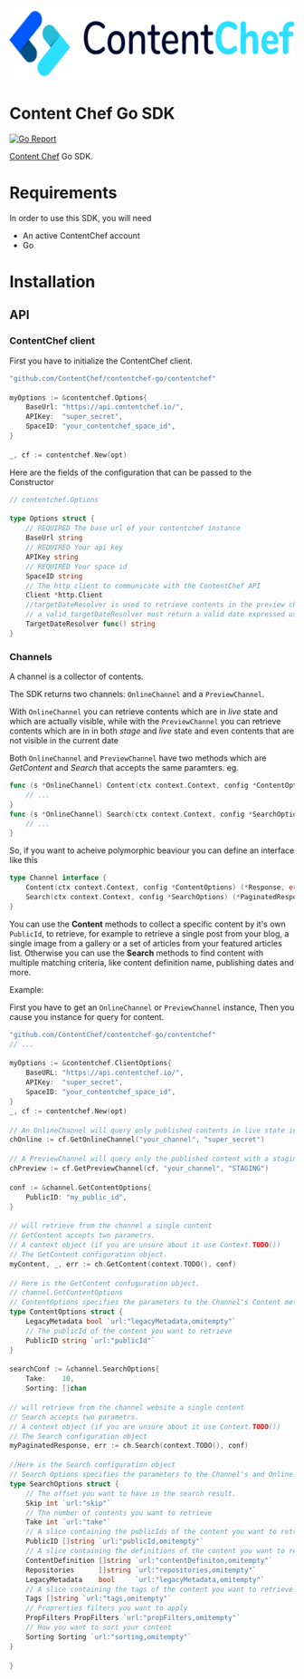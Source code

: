 <div align="center">
  <img src="assets/logo-banner.svg" height="128"/>
</div>

Content Chef Go SDK
===========================

[![Go Report](https://goreportcard.com/badge/github.com/ContentChef/contentchef-go)](https://goreportcard.com/report/github.com/ContentChef/contentchef-go)


[Content Chef](https://www.contentchef.io/) Go SDK.

# Requirements

In order to use this SDK, you will need

* An active ContentChef account
* Go

# Installation

## API

### ContentChef client

First you have to initialize the ContentChef client.

```go
"github.com/ContentChef/contentchef-go/contentchef"

myOptions := &contentchef.Options{
    BaseUrl: "https://api.contentchef.io/",
    APIKey:  "super_secret",
    SpaceID: "your_contentchef_space_id",
}

_, cf := contentchef.New(opt)

```

Here are the fields of the configuration that can be passed to the Constructor

```go
// contentchef.Options

type Options struct {
	// REQUIRED The base url of your contentchef instance
	BaseUrl string
	// REQUIRED Your api key
	APIKey string
	// REQUIRED Your space id
	SpaceID string
	// The http client to communicate with the ContentChef API
	Client *http.Client
	//targetDateResolver is used to retrieve contents in the preview channel in a specific dare different from the current date
	// a valid targetDateResolver must return a valid date expressed using the ISO format like 2019-08-16T12:22:232Z
	TargetDateResolver func() string
}
```

### Channels

A channel is a collector of contents.

The SDK returns two channels: `OnlineChannel` and a `PreviewChannel`.
 
With `OnlineChannel` you can retrieve contents which are in *live* state and which are actually visible, while with the `PreviewChannel` you can retrieve contents which are in in both *stage* and *live* state and even contents that are not visible in the current date 

Both `OnlineChannel` and `PreviewChannel` have two methods which are *GetContent* and *Search* that accepts the same paramters.
eg.

```go
func (s *OnlineChannel) Content(ctx context.Context, config *ContentOptions) (*Response, error) {
    // ...
}
func (s *OnlineChannel) Search(ctx context.Context, config *SearchOptions) (*PaginatedResponse, error) {
    // ...
}
```

So, if you want to acheive polymorphic beaviour you can define an interface like this

```go
type Channel interface {
	Content(ctx context.Context, config *ContentOptions) (*Response, error)
	Search(ctx context.Context, config *SearchOptions) (*PaginatedResponse, error)
}
```
     
You can use the **Content** methods to collect a specific content by it's own `PublicId`, to retrieve, for example to retrieve a single post from your blog, a single image from a gallery or a set of articles from your featured articles list.
Otherwise you can use the **Search** methods to find content with multiple matching criteria, like content definition name, publishing dates and more.

Example:

First you have to get an `OnlineChannel` or `PreviewChannel` instance, Then you cause you instance for query for content.

```go
"github.com/ContentChef/contentchef-go/contentchef"
// ...

myOptions := &contentchef.ClientOptions{
    BaseURL: "https://api.contentchef.io/",
    APIKey:  "super_secret",
    SpaceID: "your_contentchef_space_id",
}
_, cf := contentchef.New(opt)

// An OnlineChannel will query only published contents in live state in the current date
chOnline := cf.GetOnlineChannel("your_channel", "super_secret")

// A PreviewChannel will query only the published content with a staging state
chPreview := cf.GetPreviewChannel(cf, "your_channel", "STAGING")

conf := &channel.GetContentOptions{
    PublicID: "my_public_id",
}

// will retrieve from the channel a single content
// GetContent accepts two parametrs.
// A context object (if you are unsure about it use Context.TODO())
// The GetContent configuration object.
myContent, _, err := ch.GetContent(context.TODO(), conf)

// Here is the GetContent confuguration object.
// channel.GetContentOptions
// ContentOptions specifies the parameters to the Channel's Content method.
type ContentOptions struct {
	LegacyMetadata bool `url:"legacyMetadata,omitempty"`
	// The publicId of the content you want to retrieve
	PublicID string `url:"publicId"`
}

searchConf := &channel.SearchOptions{
	Take:    10,
    Sorting: []chan

// will retrieve from the channel website a single content
// Search accepts two parametrs.
// A context object (if you are unsure about it use Context.TODO())
// The Search configuration object
myPaginatedResponse, err := ch.Search(context.TODO(), conf)

//Here is the Search configuration object
// Search Options specifies the parameters to the Channel's and Online Channel's Search method.
type SearchOptions struct {
	// The offset you want to have in the search result.
	Skip int `url:"skip"`
	// The number of contents you want to retrieve
	Take int `url:"take"`
	// A slice containing the publicIds of the content you want to retrieve
	PublicID []string `url:"publicId,omitempty"`
	// A slice containing the definitions of the content you want to retrieve
	ContentDefinition []string `url:"contentDefiniton,omitempty"`
	Repositories      []string `url:"repositories,omitempty"`
	LegacyMetadata    bool     `url:"legacyMetadata,omitempty"`
	// A slice containing the tags of the content you want to retrieve
	Tags []string `url:"tags,omitempty"`
	// Proprerties filters you want to apply
	PropFilters PropFilters `url:"propFilters,omitempty"`
	// How you want to sort your content
	Sorting Sorting `url:"sorting,omitempty"`
}

}
```
